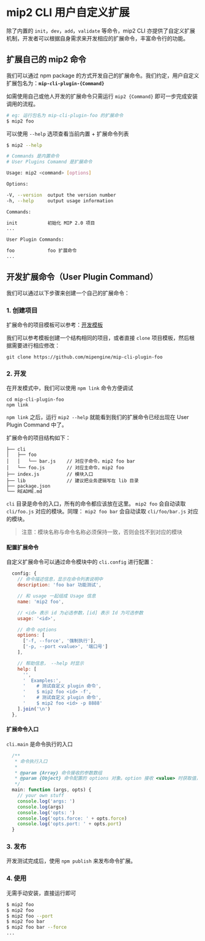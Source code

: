 # mip2 CLI 用户自定义扩展

除了内置的 `init`，`dev`，`add`，`validate` 等命令，mip2 CLI 亦提供了自定义扩展机制，开发者可以根据自身需求来开发相应的扩展命令，丰富命令行的功能。

## 扩展自己的 mip2 命令

我们可以通过 npm package 的方式开发自己的扩展命令。我们约定，用户自定义扩展包名为：**`mip-cli-plugin-{Command}`**

如需使用自己或他人开发的扩展命令只需运行 `mip2 {Command}` 即可一步完成安装调用的流程。

``` bash
# eg: 运行包名为 mip-cli-plugin-foo 的扩展命令
$ mip2 foo
```

可以使用 `--help` 选项查看当前内置 + 扩展命令列表

``` bash
$ mip2 --help

# Commands 是内置命令
# User Plugins Comamnd 是扩展命令

Usage: mip2 <command> [options]

Options:

-V, --version  output the version number
-h, --help     output usage information

Commands:

init           初始化 MIP 2.0 项目
...

User Plugin Commands:

foo            foo 扩展命令
...
```

## 开发扩展命令（User Plugin Command）

我们可以通过以下步骤来创建一个自己的扩展命令：

### 1. 创建项目

扩展命令的项目模板可以参考：[开发模板](https://github.com/mipengine/mip-cli-plugin-foo)

我们可以参考模板创建一个结构相同的项目，或者直接 `clone` 项目模板，然后根据需要进行相应修改：

```
git clone https://github.com/mipengine/mip-cli-plugin-foo
```

### 2. 开发

在开发模式中，我们可以使用 `npm link` 命令方便调试

```
cd mip-cli-plugin-foo
npm link
```

`npm link` 之后，运行 `mip2 --help` 就能看到我们的扩展命令已经出现在 User Plugin Command 中了。

扩展命令的项目结构如下：

```
├── cli
│   ├── foo
│   │   └── bar.js    // 对应子命令，mip2 foo bar
│   └── foo.js        // 对应主命令，mip2 foo
├── index.js          // 模块入口
├── lib               // 建议把业务逻辑写在 lib 目录
├── package.json
└── README.md
```

`cli` 目录是命令的入口，所有的命令都应该放在这里。
`mip2 foo` 会自动读取 `cli/foo.js` 对应的模块。同理：
`mip2 foo bar` 会自动读取 `cli/foo/bar.js` 对应的模块。

> 注意：模块名称与命令名称必须保持一致，否则会找不到对应的模块

#### 配置扩展命令

自定义扩展命令可以通过命令模块中的 `cli.config` 进行配置：

``` javascript
  config: {
    // 命令描述信息，显示在命令列表说明中
    description: 'foo bar 功能测试',

    // 和 usage 一起组成 Usage 信息
    name: 'mip2 foo',

    // <id> 表示 id 为必选参数，[id] 表示 Id 为可选参数
    usage: '<id>',

    // 命令 options
    options: [
      ['-f, --force', '强制执行'],
      ['-p, --port <value>', '端口号']
    ],

    // 帮助信息， --help 时显示
    help: [
      '',
      '  Examples:',
      '    # 测试自定义 plugin 命令',
      '    $ mip2 foo <id> -f',
      '    # 测试自定义 plugin 命令',
      '    $ mip2 foo <id> -p 8888'
    ].join('\n')
  },
```

#### 扩展命令入口

`cli.main` 是命令执行的入口

``` javascript
  /**
   * 命令执行入口
   *
   * @param {Array} 命令接收的参数数组
   * @param {Object} 命令配置的 options 对象。option 接收 <value> 时获取值，否则返回 boolean 类型
   */
  main: function (args, opts) {
    // your own stuff
    console.log('args: ')
    console.log(args)
    console.log('opts: ')
    console.log('opts.force: ' + opts.force)
    console.log('opts.port: ' + opts.port)
  }
```

### 3. 发布

开发测试完成后，使用 `npm publish` 来发布命令扩展。

### 4. 使用

无需手动安装，直接运行即可

``` bash
$ mip2 foo
$ mip2 foo
$ mip2 foo --port
$ mip2 foo bar
$ mip2 foo bar --force
...
```

